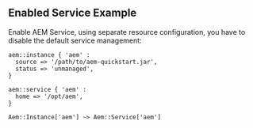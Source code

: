 ## Enabled Service Example

Enable AEM Service, using separate resource configuration, you have to disable the default service management:

~~~ puppet
aem::instance { 'aem' :
  source => '/path/to/aem-quickstart.jar',
  status => 'unmanaged',
}

aem::service { 'aem' :
  home => '/opt/aem',
}

Aem::Instance['aem'] ~> Aem::Service['aem']
~~~
